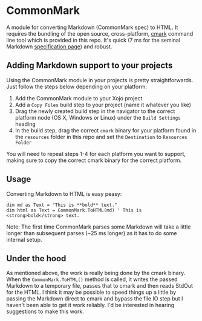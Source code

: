 # CommonMark
A module for converting Markdown (CommonMark spec) to HTML. It requires the
bundling of the open source, cross-platform, [cmark][cmark] command line tool which is
provided in this repo. It's quick (7 ms for the seminal Markdown
[specification page][gruber]) and robust.

## Adding Markdown support to your projects
Using the CommonMark module in your projects is pretty straightforwards. Just
follow the steps below depending on your platform:

1. Add the CommonMark module to your Xojo project
2. Add a `Copy Files` build step to your project (name it whatever you like)
3. Drag the newly created build step in the navigator to the correct platform node (OS X, Windows or Linux) under the `Build Settings` heading
4. In the build step, drag the correct `cmark` binary for your platform found in the `resources` folder in this repo and set the `Destination` to `Resources Folder`

You will need to repeat steps 1-4 for each platform you want to support, making
sure to copy the correct cmark binary for the correct platform.

## Usage
Converting Markdown to HTML is easy peasy:

```xojo
dim md as Text = "This is **bold** text."
dim html as Text = CommonMark.ToHTML(md) ' This is <strong>bold</strong> text.
```

Note: The first time CommonMark parses some Markdown will take a little longer
than subsequent parses (~25 ms longer) as it has to do some internal setup.

## Under the hood
As mentioned above, the work is really being done by the cmark binary. When the
`CommonMark.ToHTML()` method is called, it writes the passed Markdown to a
temporary file, passes that to cmark and then reads StdOut for the HTML. I
think it may be possible to speed things up a little by passing the Markdown
direct to cmark and bypass the file IO step but I haven't been able to get it
work reliably. I'd be interested in hearing suggestions to make this work.

[gruber]: https://daringfireball.net/projects/markdown/syntax.text
[cmark]: https://github.com/jgm/cmark
